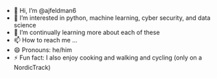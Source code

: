 - 👋 Hi, I’m @ajfeldman6
- 👀 I’m interested in python, machine learning, cyber security, and data science
- 🌱 I’m continually learning more about each of these
- 📫 How to reach me ...
- 😄 Pronouns: he/him
- ⚡ Fun fact: I also enjoy cooking and walking and cycling (only on a NordicTrack)

<!---
ajfeldman6/ajfeldman6 is a ✨ special ✨ repository because its `README.md` (this file) appears on your GitHub profile.
You can click the Preview link to take a look at your changes.
--->
